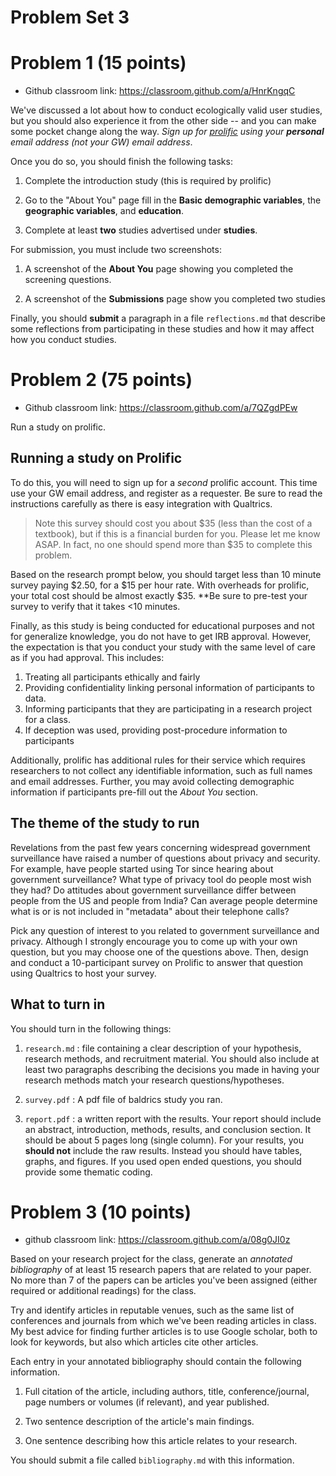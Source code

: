 # Problem Set 3

# Problem 1 (15 points)

* Github classroom link: https://classroom.github.com/a/HnrKngqC

We've discussed a lot about how to conduct ecologically valid user studies, but you should also experience it from the other side -- and you can make some pocket change along the way. *Sign up for [prolific](https://app.prolific.co) using your **personal** email address (not your GW) email address*. 

Once you do so, you should finish the following tasks:

1. Complete the introduction study (this is required by prolific)

2. Go to the "About You" page fill in the **Basic demographic variables**, the **geographic variables**, and **education**. 

3. Complete at least **two** studies advertised under **studies**.

For submission, you must include two screenshots:

1. A screenshot of the  **About You** page showing you completed the screening questions. 

2. A screenshot of the **Submissions** page show you completed two studies

Finally, you should **submit** a paragraph in a file `reflections.md` that describe some reflections from participating in these studies and how it may affect how you conduct studies.

# Problem 2 (75 points)

* Github classroom link: https://classroom.github.com/a/7QZgdPEw

Run a study on prolific. 

## Running a study on Prolific
To do this, you will need to sign up for a *second* prolific account. This time use your GW email address, and register as a requester. Be sure to read the instructions carefully as there is easy integration with Qualtrics. 

> Note this survey should cost you about $35 (less than the cost of a textbook), but if this is a financial burden for you. Please let me know ASAP. In fact, no one should spend more than $35 to complete this problem. 

Based on the research prompt below, you should target less than 10 minute survey paying $2.50, for a $15 per hour rate. With overheads for prolific, your total cost should be almost exactly $35. **Be sure to pre-test your survey to verify that it takes <10 minutes. 

Finally, as this study is being conducted for educational purposes and not for generalize knowledge, you do not have to get IRB approval. However, the expectation is that you conduct your study with the same level of care as if you had approval. This includes:

1. Treating all participants ethically and fairly
2. Providing confidentiality linking personal information of participants to data.
3. Informing participants that they are participating in a research project for a class.
4. If deception was used, providing post-procedure information to participants


Additionally, prolific has additional rules for their service which requires researchers to not collect any identifiable information, such as full names and email addresses. Further, you may avoid collecting demographic information if participants pre-fill out the *About You* section.


## The theme of the study to run

Revelations from the past few years concerning widespread government surveillance have raised a number of questions about privacy and security. For example, have people started using Tor since hearing about government surveillance? What type of privacy tool do people most wish they had? Do attitudes about government surveillance differ between people from the US and people from India? Can average people determine what is or is not included in "metadata" about their telephone calls?

Pick any question of interest to you related to government surveillance and privacy. Although I strongly encourage you to come up with your own question, but you may choose one of the questions above. Then, design and conduct a 10-participant survey on Prolific to answer that question using Qualtrics to host your survey. 


## What to turn in

You should turn in the following things:

1.  `research.md` : file containing a clear description of your hypothesis, research methods, and recruitment material. You should also include at least two paragraphs describing the decisions you made in having your research methods match your research questions/hypotheses. 

2. `survey.pdf` : A pdf file of baldrics study you ran.

3. `report.pdf` : a written report with the results. Your report should include an abstract, introduction, methods, results, and conclusion section. It should be about 5 pages long (single column). For your results, you **should not** include the raw results. Instead you should have tables, graphs, and figures. If you used open ended questions, you should provide some thematic coding. 

# Problem 3 (10 points)

* github classroom link: https://classroom.github.com/a/08g0JI0z

Based on your research project for the class, generate an *annotated bibliography* of at least 15 research papers that are related to your paper. No more than 7 of the papers can be articles you've been assigned (either required or additional readings) for the class.

Try and identify articles in reputable venues, such as the same list of conferences and journals from which we've been reading articles in class. My best advice for finding further articles is to use Google scholar, both to look for keywords, but also which articles cite other articles. 

Each entry in your annotated bibliography should contain the following information.

1. Full citation of the article, including authors, title, conference/journal, page numbers or volumes (if relevant), and year published.

2. Two sentence description of the article's main findings.

3. One sentence describing how this article relates to your research.


You should submit a file called `bibliography.md` with this information. 

